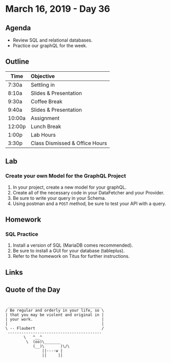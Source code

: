 # March 16, 2019 - Day 36


## Agenda

- Review SQL and relational databases.
- Practice our graphQL for the week. 


## Outline

| Time   | Objective                        |
| -------|:---------------------------------|
| 7:30a  | Settling in                      |
| 8:10a  | Slides & Presentation            |
| 9:30a  | Coffee Break                     |
| 9:40a  | Slides & Presentation            |
| 10:00a | Assignment                       |
| 12:00p | Lunch Break                      |
| 1:00p  | Lab Hours                        |
| 3:30p  | Class Dismissed & Office Hours   |

## Lab

### Create your own Model for the GraphQL Project

1. In your project, create a new model for your graphQL. 
2. Create all of the necessary code in your DataFetcher and your Provider. 
3. Be sure to write your query in your Schema. 
4. Using postman and a `POST` method, be sure to test your API with a query.

## Homework

### SQL Practice

1. Install a version of SQL (MariaDB comes recommended).
2. Be sure to install a GUI for your database (tableplus).
3. Refer to the homework on Titus for further instructions. 

## Links



## Quote of the Day 
```

 _________________________________________
/ Be regular and orderly in your life, so \
| that you may be violent and original in |
| your work.                              |
|                                         |
\ -- Flaubert                             /
 -----------------------------------------
        \   ^__^
         \  (oo)\_______
            (__)\       )\/\
                ||----w |
                ||     ||

```